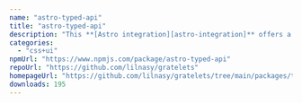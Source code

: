 ```yaml
---
name: "astro-typed-api"
title: "astro-typed-api"
description: "This **[Astro integration][astro-integration]** offers a way to create type-safe API routes with no set-up and minimal concepts to learn."
categories:
  - "css+ui"
npmUrl: "https://www.npmjs.com/package/astro-typed-api"
repoUrl: "https://github.com/lilnasy/gratelets"
homepageUrl: "https://github.com/lilnasy/gratelets/tree/main/packages/typed-api"
downloads: 195
---
```

